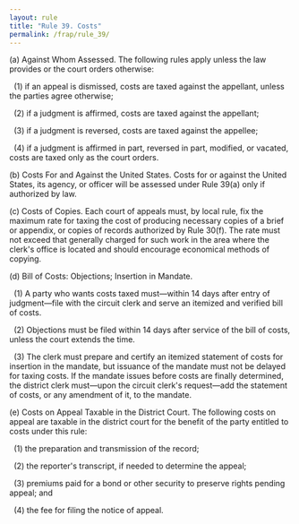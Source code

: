 ```yaml
---
layout: rule
title: "Rule 39. Costs"
permalink: /frap/rule_39/
---
```


(a) Against Whom Assessed. The following rules apply unless the law provides or the court orders otherwise:


&nbsp;&nbsp;(1) if an appeal is dismissed, costs are taxed against the appellant, unless the parties agree otherwise;


&nbsp;&nbsp;(2) if a judgment is affirmed, costs are taxed against the appellant;


&nbsp;&nbsp;(3) if a judgment is reversed, costs are taxed against the appellee;


&nbsp;&nbsp;(4) if a judgment is affirmed in part, reversed in part, modified, or vacated, costs are taxed only as the court orders.


(b) Costs For and Against the United States. Costs for or against the United States, its agency, or officer will be assessed under Rule 39(a) only if authorized by law.


(c) Costs of Copies. Each court of appeals must, by local rule, fix the maximum rate for taxing the cost of producing necessary copies of a brief or appendix, or copies of records authorized by Rule 30(f). The rate must not exceed that generally charged for such work in the area where the clerk's office is located and should encourage economical methods of copying.


(d) Bill of Costs: Objections; Insertion in Mandate.


&nbsp;&nbsp;(1) A party who wants costs taxed must—within 14 days after entry of judgment—file with the circuit clerk and serve an itemized and verified bill of costs.


&nbsp;&nbsp;(2) Objections must be filed within 14 days after service of the bill of costs, unless the court extends the time.


&nbsp;&nbsp;(3) The clerk must prepare and certify an itemized statement of costs for insertion in the mandate, but issuance of the mandate must not be delayed for taxing costs. If the mandate issues before costs are finally determined, the district clerk must—upon the circuit clerk's request—add the statement of costs, or any amendment of it, to the mandate.


(e) Costs on Appeal Taxable in the District Court. The following costs on appeal are taxable in the district court for the benefit of the party entitled to costs under this rule:


&nbsp;&nbsp;(1) the preparation and transmission of the record;


&nbsp;&nbsp;(2) the reporter's transcript, if needed to determine the appeal;


&nbsp;&nbsp;(3) premiums paid for a bond or other security to preserve rights pending appeal; and


&nbsp;&nbsp;(4) the fee for filing the notice of appeal.